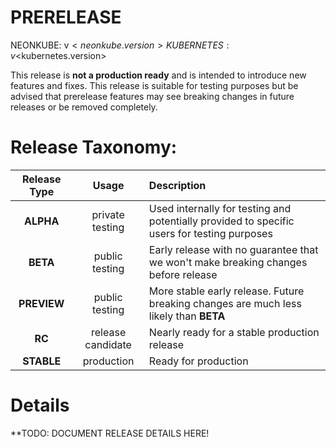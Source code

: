 # PRERELEASE

NEONKUBE: v$<neonkube.version>
KUBERNETES: v$<kubernetes.version>

This release is **not a production ready** and is intended to introduce new features and 
fixes.  This release is suitable for testing purposes but be advised that prerelease 
features may see breaking changes in future releases or be removed completely.

# Release Taxonomy:

| Release Type | Usage              | Description                                                                                        |
| :----------: | :----------------: | :------------------------------------------------------------------------------------------------- |
| **ALPHA**    | private testing    | Used internally for testing and potentially provided to specific users for testing purposes        |
| **BETA**     | public testing     | Early release with no guarantee that we won't make breaking changes before release                 |
| **PREVIEW**  | public testing     | More stable early release.  Future breaking changes are much less likely than **BETA**             |
| **RC**       | release candidate  | Nearly ready for a stable production release                                                       |
| **STABLE**   | production         | Ready for production                                                                               |

# Details

**TODO: DOCUMENT RELEASE DETAILS HERE!
